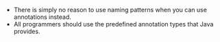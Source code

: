 * There is simply no reason to use naming patterns when you can use annotations instead.
* All programmers should use the predefined annotation types that Java provides.
